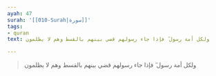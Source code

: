 ```yaml
---
ayah: 47
surah: '[[010-Surah|سورة]]'
tags:
- quran
text: ولكل أمة رسول ۖ فإذا جاء رسولهم قضي بينهم بالقسط وهم لا يظلمون

---
```

> ولكل أمة رسول ۖ فإذا جاء رسولهم قضي بينهم بالقسط وهم لا يظلمون
